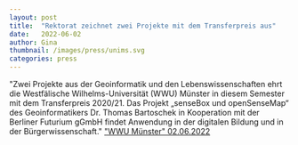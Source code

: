 ```yaml
---
layout: post
title:  "Rektorat zeichnet zwei Projekte mit dem Transferpreis aus"
date:   2022-06-02
author: Gina
thumbnail: /images/press/unims.svg
categories: press
---
```

"Zwei Projekte aus der Geoinformatik und den Lebenswissenschaften ehrt die Westfälische Wilhelms-Universität (WWU) Münster in diesem Semester mit dem Transferpreis 2020/21. Das Projekt „senseBox und openSenseMap“ des Geoinformatikers Dr. Thomas Bartoschek in Kooperation mit der Berliner Futurium gGmbH findet Anwendung in der digitalen Bildung und in der Bürgerwissenschaft."
<a href="https://www.uni-muenster.de/news/view.php?cmdid=12613" target="_blank">"WWU Münster" 02.06.2022</a>
